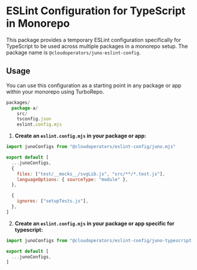 # ESLint Configuration for TypeScript in Monorepo

This package provides a temporary ESLint configuration specifically for TypeScript to be used across multiple packages in a monorepo setup. The package name is `@cloudoperators/juno-eslint-config`.

## Usage

You can use this configuration as a starting point in any package or app within your monorepo using TurboRepo.
```javascript
packages/
  package-a/
    src/
    tsconfig.json
    eslint.config.mjs
```

1. **Create an `eslint.config.mjs` in your package or app:**
```javascript
import junoConfigs from "@cloudoperators/eslint-config/juno.mjs"

export default [
  ...junoConfigs,
  {
    files: ["test/__mocks__/svgLib.js", "src/**/*.test.js"],
    languageOptions: { sourceType: "module" },
  },

  {
    ignores: ["setupTests.js"],
  },
]
```
2. **Create an `eslint.config.mjs` in your package or app specific for typescript:**
```javascript
import junoConfigs from "@cloudoperators/eslint-config/juno-typescript.mjs"

export default [
  ...junoConfigs,
]
```